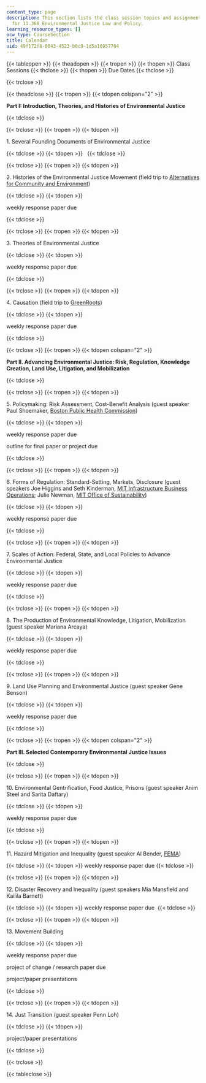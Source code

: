 ```yaml
---
content_type: page
description: This section lists the class session topics and assignment due dates
  for 11.368 Environmental Justice Law and Policy.
learning_resource_types: []
ocw_type: CourseSection
title: Calendar
uid: 49f172f8-0043-4523-b0c9-1d5a16957704
---
```


  
{{< tableopen >}}
{{< theadopen >}}
{{< tropen >}}
{{< thopen >}}
Class Sessions
{{< thclose >}}
{{< thopen >}}
Due Dates
{{< thclose >}}

{{< trclose >}}

{{< theadclose >}}
{{< tropen >}}
{{< tdopen colspan="2" >}}


**Part I: Introduction, Theories, and Histories of Environmental Justice**


{{< tdclose >}}

{{< trclose >}}
{{< tropen >}}
{{< tdopen >}}


1\. Several Founding Documents of Environmental Justice


{{< tdclose >}}
{{< tdopen >}}
 
{{< tdclose >}}

{{< trclose >}}
{{< tropen >}}
{{< tdopen >}}


2\. Histories of the Environmental Justice Movement (field trip to [Alternatives for Community and Environment](https://ace-ej.org/))


{{< tdclose >}}
{{< tdopen >}}


weekly response paper due


{{< tdclose >}}

{{< trclose >}}
{{< tropen >}}
{{< tdopen >}}


3\. Theories of Environmental Justice


{{< tdclose >}}
{{< tdopen >}}


weekly response paper due


{{< tdclose >}}

{{< trclose >}}
{{< tropen >}}
{{< tdopen >}}


4\. Causation (field trip to [GreenRoots](http://www.greenrootschelsea.org/))


{{< tdclose >}}
{{< tdopen >}}


weekly response paper due


{{< tdclose >}}

{{< trclose >}}
{{< tropen >}}
{{< tdopen colspan="2" >}}


**Part II. Advancing Environmental Justice: Risk, Regulation, Knowledge Creation, Land Use, Litigation, and Mobilization**


{{< tdclose >}}

{{< trclose >}}
{{< tropen >}}
{{< tdopen >}}


5\. Policymaking: Risk Assessment, Cost-Benefit Analysis (guest speaker Paul Shoemaker, [Boston Public Health Commission](https://www.bphc.org/Pages/default.aspx))


{{< tdclose >}}
{{< tdopen >}}


weekly response paper due

outline for final paper or project due


{{< tdclose >}}

{{< trclose >}}
{{< tropen >}}
{{< tdopen >}}


6\. Forms of Regulation: Standard-Setting, Markets, Disclosure (guest speakers Joe Higgins and Seth Kinderman, [MIT Infrastructure Business Operations](https://web.mit.edu/facilities/about/ibo/index.html); Julie Newman, [MIT Office of Sustainability](https://sustainability.mit.edu/))


{{< tdclose >}}
{{< tdopen >}}


weekly response paper due


{{< tdclose >}}

{{< trclose >}}
{{< tropen >}}
{{< tdopen >}}


7\. Scales of Action: Federal, State, and Local Policies to Advance Environmental Justice


{{< tdclose >}}
{{< tdopen >}}


weekly response paper due 


{{< tdclose >}}

{{< trclose >}}
{{< tropen >}}
{{< tdopen >}}


8\. The Production of Environmental Knowledge, Litigation, Mobilization (guest speaker Mariana Arcaya)


{{< tdclose >}}
{{< tdopen >}}


weekly response paper due


{{< tdclose >}}

{{< trclose >}}
{{< tropen >}}
{{< tdopen >}}


9\. Land Use Planning and Environmental Justice (guest speaker Gene Benson)


{{< tdclose >}}
{{< tdopen >}}


weekly response paper due


{{< tdclose >}}

{{< trclose >}}
{{< tropen >}}
{{< tdopen colspan="2" >}}


**Part III. Selected Contemporary Environmental Justice Issues**


{{< tdclose >}}

{{< trclose >}}
{{< tropen >}}
{{< tdopen >}}


10\. Environmental Gentrification, Food Justice, Prisons (guest speaker Anim Steel and Sarita Daftary)


{{< tdclose >}}
{{< tdopen >}}


weekly response paper due


{{< tdclose >}}

{{< trclose >}}
{{< tropen >}}
{{< tdopen >}}


11\. Hazard Mitigation and Inequality (guest speaker Al Bender, [FEMA](https://www.fema.gov/))


{{< tdclose >}}
{{< tdopen >}}
weekly response paper due
{{< tdclose >}}

{{< trclose >}}
{{< tropen >}}
{{< tdopen >}}


12\. Disaster Recovery and Inequality (guest speakers Mia Mansfield and Kailila Barnett)


{{< tdclose >}}
{{< tdopen >}}
weekly response paper due 
{{< tdclose >}}

{{< trclose >}}
{{< tropen >}}
{{< tdopen >}}


13\. Movement Building


{{< tdclose >}}
{{< tdopen >}}


weekly response paper due

project of change / research paper due

project/paper presentations


{{< tdclose >}}

{{< trclose >}}
{{< tropen >}}
{{< tdopen >}}


14\. Just Transition (guest speaker Penn Loh)


{{< tdclose >}}
{{< tdopen >}}


project/paper presentations 


{{< tdclose >}}

{{< trclose >}}

{{< tableclose >}}